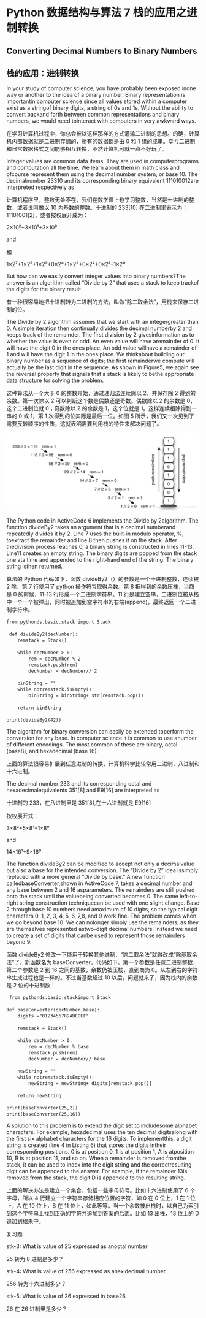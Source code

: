 # Python 数据结构与算法 7 栈的应用之进制转换

## Converting Decimal Numbers to Binary Numbers

## 栈的应用：进制转换

In your study of computer science, you have probably been exposed inone way or another to the idea of a binary number. Binary representation is importantin computer science since all values stored within a computer exist as a stringof binary digits, a string of 0s and 1s. Without the ability to convert backand forth between common representations and binary numbers, we would need tointeract with computers in very awkward ways.

在学习计算机过程中，你总会被以这样那样的方式灌输二进制的思想。的确，计算机内部数据就是二进制存储的，所有的数据都是由 0 和 1 组的成串。幸亏二进制和日常数据格式之间能够相互转换，不然计算机可就一点不好玩了。

Integer values are common data items. They are used in computerprograms and computation all the time. We learn about them in math class and ofcourse represent them using the decimal number system, or base 10\. The decimalnumber 23310 and its corresponding binary equivalent 111010012are interpreted respectively as

计算机程序里，整数无处不在，我们在数学课上也学习整数，当然是十进制的整数，或者说叫做以 10 为基数的整数。十进制的 233[10] 在二进制里表示为：11101001[2]，或者按权展开成为：

2×10²+3×10¹+3×10⁰

and

和

1×2⁷+1×2⁶+1×2⁵+0×2⁴+1×2³+0×2²+0×2¹+1×2⁰

But how can we easily convert integer values into binary numbers?The answer is an algorithm called “Divide by 2” that uses a stack to keep trackof the digits for the binary result.

有一种很容易地把十进制转为二进制的方法，叫做“除二取余法”，用栈来保存二进制的位。

The Divide by 2 algorithm assumes that we start with an integergreater than 0\. A simple iteration then continually divides the decimal numberby 2 and keeps track of the remainder. The first division by 2 givesinformation as to whether the value is even or odd. An even value will have aremainder of 0\. It will have the digit 0 in the ones place. An odd value willhave a remainder of 1 and will have the digit 1 in the ones place. We thinkabout building our binary number as a sequence of digits; the first remainderwe compute will actually be the last digit in the sequence. As shown in Figure5, we again see the reversal property that signals that a stack is likely to bethe appropriate data structure for solving the problem.

这种算法从一个大于 0 的整数开始，通过递归法连续除以 2，并保存除 2 得到的余数。第一次除以 2 可以判断这个数是偶数还是奇数。偶数除以 2 的余数是 0，这个二进制位就 0；奇数除以 2 的余数是 1，这个位就是 1。这样连续相除得到一串的 0 或 1，第 1 次得到的位实际是最后一位。如图 5 所示，我们又一次见到了需要反转顺序的性质，这就表明需要利用栈的特性来解决问题了。

![](img/272cedcb8293d43c3092a227fbf33b03.jpg)

The Python code in ActiveCode 6 implements the Divide by 2algorithm. The function divideBy2 takes an argument that is a decimal numberand repeatedly divides it by 2\. Line 7 uses the built-in modulo operator, %, toextract the remainder and line 8 then pushes it on the stack. After thedivision process reaches 0, a binary string is constructed in lines 11-13\. Line11 creates an empty string. The binary digits are popped from the stack one ata time and appended to the right-hand end of the string. The binary string isthen returned.

算法的 Python 代码如下，函数 divideBy2（）的参数是一个十进制整数，连续被 2 除。第 7 行使用了 python 操作符%取得余数。第 8 把得到的余数压栈，当商是 0 的时候，11-13 行形成一个二进制字符串。11 行是建立空串，二进制位被从栈中一个一个被弹出，同时被追加到空字符串的右端(append)，最终返回一个二进制字符串。

```
from pythonds.basic.stack import Stack

 def divideBy2(decNumber):
    remstack = Stack()

    while decNumber > 0:
        rem = decNumber % 2
        remstack.push(rem)
        decNumber = decNumber// 2

    binString = ""
    while notremstack.isEmpty():
        binString = binString+ str(remstack.pop())

    return binString

print(divideBy2(42))
```

The algorithm for binary conversion can easily be extended toperform the conversion for any base. In computer science it is common to use anumber of different encodings. The most common of these are binary, octal (base8), and hexadecimal (base 16).

上面的算法很容易扩展到任意进制的转换，计算机科学比较常用二进制，八进制和十六进制。

The decimal number 233 and its corresponding octal and hexadecimalequivalents 351[8] and E9[16] are interpreted as

十进制的 233，在八进制里是 351[8],在十六进制就是 E9[16]

按权展开式：

3×8²+5×8¹+1×8⁰

and

14×16¹+9×16⁰

The function divideBy2 can be modified to accept not only a decimalvalue but also a base for the intended conversion. The “Divide by 2” idea issimply replaced with a more general “Divide by base.” A new function calledbaseConverter,shown in ActiveCode 7, takes a decimal number and any base between 2 and 16 asparameters. The remainders are still pushed onto the stack until the valuebeing converted becomes 0\. The same left-to-right string construction techniquecan be used with one slight change. Base 2 through base 10 numbers need amaximum of 10 digits, so the typical digit characters 0, 1, 2, 3, 4, 5, 6, 7,8, and 9 work fine. The problem comes when we go beyond base 10\. We can nolonger simply use the remainders, as they are themselves represented astwo-digit decimal numbers. Instead we need to create a set of digits that canbe used to represent those remainders beyond 9.

函数 divideBy2 修改一下能用于转换其他进制，“除二取余法”就得改成“除基取余法”了，新函数名为 baseConverter，代码如下。第一个参数是任意二进制整数，第二个参数是 2 到 16 之间的基数，余数仍被压栈，直到商为 0。从左到右的字符串生成过程也是一样的。不过当基数超过 10 以后，问题就来了，因为栈内的余数是 2 位的十进制数！

```
 from pythonds.basic.stackimport Stack

def baseConverter(decNumber,base):
    digits ="0123456789ABCDEF"

    remstack = Stack()

    while decNumber > 0:
        rem = decNumber % base
        remstack.push(rem)
        decNumber = decNumber// base

    newString = ""
    while notremstack.isEmpty():
        newString = newString+ digits[remstack.pop()]

    return newString

print(baseConverter(25,2))
print(baseConverter(25,16))

```

A solution to this problem is to extend the digit set to includesome alphabet characters. For example, hexadecimal uses the ten decimal digitsalong with the first six alphabet characters for the 16 digits. To implementthis, a digit string is created (line 4 in Listing 6) that stores the digits intheir corresponding positions. 0 is at position 0, 1 is at position 1, A is atposition 10, B is at position 11, and so on. When a remainder is removed fromthe stack, it can be used to index into the digit string and the correctresulting digit can be appended to the answer. For example, if the remainder 13is removed from the stack, the digit D is appended to the resulting string.

上面的解决办法是建立一个集合，包括一些字母符号。比如十六进制使用了 6 个字母，所以 4 行建立一个字符串存储相应位置的字符，如 0 在 0 位上，1 在 1 位上，A 在 10 位上，B 在 11 位上，如此等等。当一个余数被出栈时，以自己为索引到这个字符串上找到正确的字符并追加到答案的后面。比如 13 出栈，13 位上的 D 追加到结果中。

复习题

stk-3: What is value of 25 expressed as anoctal number 

25 转为 8 进制是多少？

stk-4: What is value of 256 expressed as ahexidecimal number

256 转为十六进制多少？

stk-5: What is value of 26 expressed in base26 

26 在 26 进制里是多少？
